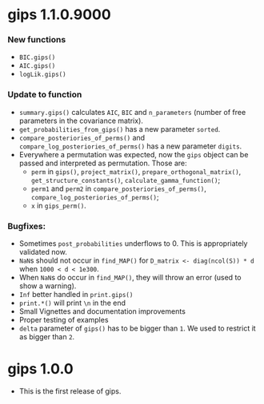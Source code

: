 # gips 1.1.0.9000

### New functions

-   `BIC.gips()`
-   `AIC.gips()`
-   `logLik.gips()`

### Update to function

-   `summary.gips()` calculates `AIC`, `BIC` and `n_parameters` (number of free parameters in the covariance matrix).
-   `get_probabilities_from_gips()` has a new parameter `sorted`.
-   `compare_posteriories_of_perms()` and `compare_log_posteriories_of_perms()` has a new parameter `digits`.
-   Everywhere a permutation was expected, now the `gips` object can be passed and interpreted as permutation. Those are:
    -   `perm` in `gips()`, `project_matrix()`, `prepare_orthogonal_matrix()`, `get_structure_constants()`, `calculate_gamma_function()`;
    -   `perm1` and `perm2` in `compare_posteriories_of_perms()`, `compare_log_posteriories_of_perms()`;
    -   `x` in `gips_perm()`.

### Bugfixes:

-   Sometimes `post_probabilities` underflows to 0. This is appropriately validated now.
-   `NaN`s should not occur in `find_MAP()` for `D_matrix <- diag(ncol(S)) * d` when `1000 < d < 1e300`.
-   When `NaN`s do occur in `find_MAP()`, they will throw an error (used to show a warning).
-   `Inf` better handled in `print.gips()`
-   `print.*()` will print `\n` in the end
-   Small Vignettes and documentation improvements
-   Proper testing of examples
-   `delta` parameter of `gips()` has to be bigger than `1`. We used to restrict it as bigger than `2`.

# gips 1.0.0

-   This is the first release of gips.
